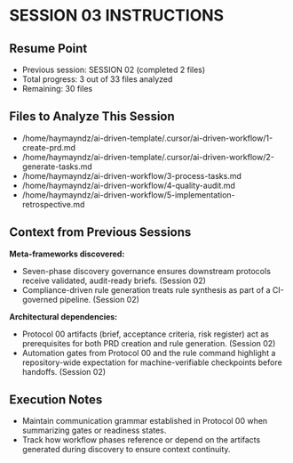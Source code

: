 # SESSION 03 INSTRUCTIONS

## Resume Point
- Previous session: SESSION 02 (completed 2 files)
- Total progress: 3 out of 33 files analyzed
- Remaining: 30 files

## Files to Analyze This Session
- /home/haymayndz/ai-driven-template/.cursor/ai-driven-workflow/1-create-prd.md
- /home/haymayndz/ai-driven-template/.cursor/ai-driven-workflow/2-generate-tasks.md
- /home/haymayndz/ai-driven-workflow/3-process-tasks.md
- /home/haymayndz/ai-driven-workflow/4-quality-audit.md
- /home/haymayndz/ai-driven-workflow/5-implementation-retrospective.md

## Context from Previous Sessions
**Meta-frameworks discovered:**
- Seven-phase discovery governance ensures downstream protocols receive validated, audit-ready briefs. (Session 02)
- Compliance-driven rule generation treats rule synthesis as part of a CI-governed pipeline. (Session 02)

**Architectural dependencies:**
- Protocol 00 artifacts (brief, acceptance criteria, risk register) act as prerequisites for both PRD creation and rule generation. (Session 02)
- Automation gates from Protocol 00 and the rule command highlight a repository-wide expectation for machine-verifiable checkpoints before handoffs. (Session 02)

## Execution Notes
- Maintain communication grammar established in Protocol 00 when summarizing gates or readiness states.
- Track how workflow phases reference or depend on the artifacts generated during discovery to ensure context continuity.
